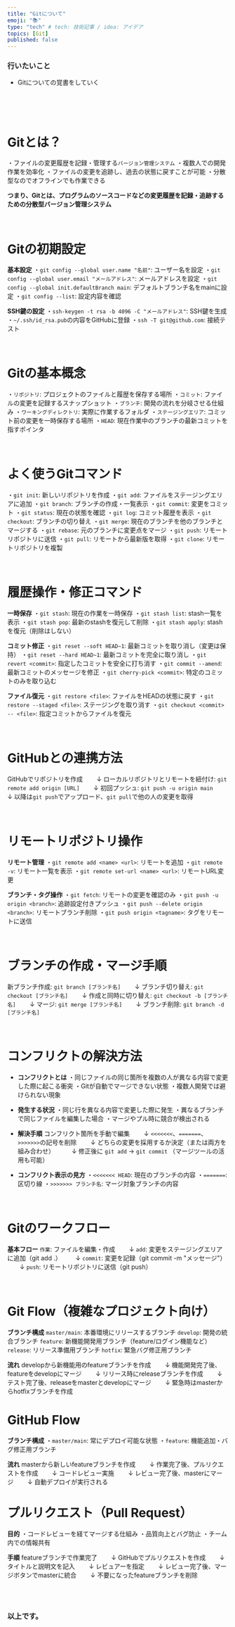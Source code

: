 ```yaml
---
title: "Gitについて"
emoji: "📚"
type: "tech" # tech: 技術記事 / idea: アイデア
topics: [Git]
published: false
---
```

### 行いたいこと
- Gitについての覚書をしていく


<br>
<br>
<br>

# Gitとは？
・ファイルの変更履歴を記録・管理する`バージョン管理システム`
・複数人での開発作業を効率化
・ファイルの変更を追跡し、過去の状態に戻すことが可能
・分散型なのでオフラインでも作業できる

**つまり、Gitとは、プログラムのソースコードなどの変更履歴を記録・追跡するための分散型バージョン管理システム**

<br>

# Gitの初期設定
**基本設定**
・`git config --global user.name "名前"`: ユーザー名を設定
・`git config --global user.email "メールアドレス"`: メールアドレスを設定
・`git config --global init.defaultBranch main`: デフォルトブランチ名をmainに設定
・`git config --list`: 設定内容を確認

**SSH鍵の設定**
・`ssh-keygen -t rsa -b 4096 -C "メールアドレス"`: SSH鍵を生成
・`~/.ssh/id_rsa.pub`の内容をGitHubに登録
・`ssh -T git@github.com`: 接続テスト

<br>

# Gitの基本概念
・`リポジトリ`: プロジェクトのファイルと履歴を保存する場所
・`コミット`: ファイルの変更を記録するスナップショット
・`ブランチ`: 開発の流れを分岐させる仕組み
・`ワーキングディレクトリ`: 実際に作業するフォルダ
・`ステージングエリア`: コミット前の変更を一時保存する場所
・`HEAD`: 現在作業中のブランチの最新コミットを指すポインタ

<br>

# よく使うGitコマンド
・`git init`: 新しいリポジトリを作成
・`git add`: ファイルをステージングエリアに追加
・`git branch`: ブランチの作成・一覧表示
・`git commit`: 変更をコミット
・`git status`: 現在の状態を確認
・`git log`: コミット履歴を表示
・`git checkout`: ブランチの切り替え
・`git merge`: 現在のブランチを他のブランチとマージする
・`git rebase`: 元のブランチに変更点をマージ
・`git push`: リモートリポジトリに送信
・`git pull`: リモートから最新版を取得
・`git clone`: リモートリポジトリを複製

<br>

# 履歴操作・修正コマンド
**一時保存**
・`git stash`: 現在の作業を一時保存
・`git stash list`: stash一覧を表示
・`git stash pop`: 最新のstashを復元して削除
・`git stash apply`: stashを復元（削除はしない）

**コミット修正**
・`git reset --soft HEAD~1`: 最新コミットを取り消し（変更は保持）
・`git reset --hard HEAD~1`: 最新コミットを完全に取り消し
・`git revert <commit>`: 指定したコミットを安全に打ち消す
・`git commit --amend`: 最新コミットのメッセージを修正
・`git cherry-pick <commit>`: 特定のコミットのみを取り込む

**ファイル復元**
・`git restore <file>`: ファイルをHEADの状態に戻す
・`git restore --staged <file>`: ステージングを取り消す
・`git checkout <commit> -- <file>`: 指定コミットからファイルを復元

<br>


# GitHubとの連携方法
GitHubでリポジトリを作成
　　↓
ローカルリポジトリとリモートを紐付け: `git remote add origin [URL]`
　　↓
初回プッシュ: `git push -u origin main`
　　↓
以降は`git push`でアップロード、`git pull`で他の人の変更を取得

<br>

# リモートリポジトリ操作
**リモート管理**
・`git remote add <name> <url>`: リモートを追加
・`git remote -v`: リモート一覧を表示
・`git remote set-url <name> <url>`: リモートURL変更

**ブランチ・タグ操作**
・`git fetch`: リモートの変更を確認のみ
・`git push -u origin <branch>`: 追跡設定付きプッシュ
・`git push --delete origin <branch>`: リモートブランチ削除
・`git push origin <tagname>`: タグをリモートに送信

<br>

# ブランチの作成・マージ手順
新ブランチ作成: `git branch [ブランチ名]`
　　↓
ブランチ切り替え: `git checkout [ブランチ名]`
　　↓
作成と同時に切り替え: `git checkout -b [ブランチ名]`
　　↓
マージ: `git merge [ブランチ名]`
　　↓
ブランチ削除: `git branch -d [ブランチ名]`

<br>

# コンフリクトの解決方法
- **コンフリクトとは**
・同じファイルの同じ箇所を複数の人が異なる内容で変更した際に起こる衝突
・Gitが自動でマージできない状態
・複数人開発では避けられない現象

- **発生する状況**
・同じ行を異なる内容で変更した際に発生
・異なるブランチで同じファイルを編集した場合
・マージやプル時に競合が検出される

- **解決手順**
コンフリクト箇所を手動で編集
　　↓
`<<<<<<<`、`=======`、`>>>>>>>`の記号を削除
　　↓
どちらの変更を採用するか決定（または両方を組み合わせ）　
　　↓
修正後に `git add` → `git commit`
（マージツールの活用も可能）

- **コンフリクト表示の見方**
・`<<<<<<< HEAD`: 現在のブランチの内容
・`=======`: 区切り線
・`>>>>>>> ブランチ名`: マージ対象ブランチの内容

<br>

# Gitのワークフロー
**基本フロー**
`作業`: ファイルを編集・作成
　　↓
`add`: 変更をステージングエリアに追加（git add .）
　　↓
`commit`: 変更を記録（git commit -m "メッセージ"）
　　↓
`push`: リモートリポジトリに送信（git push）

<br>

# Git Flow（複雑なプロジェクト向け）
**ブランチ構成**
`master/main`: 本番環境にリリースするブランチ
`develop`: 開発の統合ブランチ
`feature`: 新機能開発用ブランチ（feature/ログイン機能など）
`release`: リリース準備用ブランチ
`hotfix`: 緊急バグ修正用ブランチ

**流れ**
developから新機能用のfeatureブランチを作成
　　↓
機能開発完了後、featureをdevelopにマージ
　　↓
リリース時にreleaseブランチを作成
　　↓
テスト完了後、releaseをmasterとdevelopにマージ
　　↓
緊急時はmasterからhotfixブランチを作成










# GitHub Flow
**ブランチ構成**
・`master/main`: 常にデプロイ可能な状態
・`feature`: 機能追加・バグ修正用ブランチ

**流れ**
masterから新しいfeatureブランチを作成
　　↓
作業完了後、プルリクエストを作成
　　↓
コードレビュー実施
　　↓
レビュー完了後、masterにマージ
　　↓
自動デプロイが実行される

# プルリクエスト（Pull Request）
**目的**
・コードレビューを経てマージする仕組み
・品質向上とバグ防止
・チーム内での情報共有

**手順**
featureブランチで作業完了
　　↓
GitHubでプルリクエストを作成
　　↓
タイトルと説明文を記入
　　↓
レビュアーを指定
　　↓
レビュー完了後、マージボタンでmasterに統合
　　↓
不要になったfeatureブランチを削除




<br>
<br>


### 以上です。

<br>
<br>
<br>
